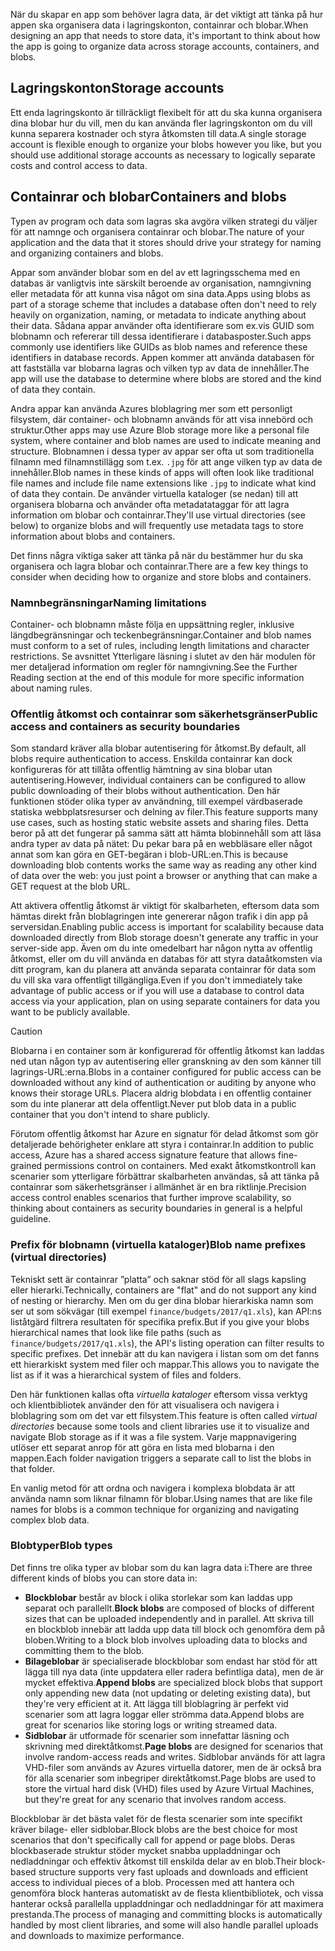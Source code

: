 <span data-ttu-id="3e1a4-101">När du skapar en app som behöver lagra data, är det viktigt att tänka på hur appen ska organisera data i lagringskonton, containrar och blobar.</span><span class="sxs-lookup"><span data-stu-id="3e1a4-101">When designing an app that needs to store data, it's important to think about how the app is going to organize data across storage accounts, containers, and blobs.</span></span>

## <a name="storage-accounts"></a><span data-ttu-id="3e1a4-102">Lagringskonton</span><span class="sxs-lookup"><span data-stu-id="3e1a4-102">Storage accounts</span></span>

<span data-ttu-id="3e1a4-103">Ett enda lagringskonto är tillräckligt flexibelt för att du ska kunna organisera dina blobar hur du vill, men du kan använda fler lagringskonton om du vill kunna separera kostnader och styra åtkomsten till data.</span><span class="sxs-lookup"><span data-stu-id="3e1a4-103">A single storage account is flexible enough to organize your blobs however you like, but you should use additional storage accounts as necessary to logically separate costs and control access to data.</span></span>

## <a name="containers-and-blobs"></a><span data-ttu-id="3e1a4-104">Containrar och blobar</span><span class="sxs-lookup"><span data-stu-id="3e1a4-104">Containers and blobs</span></span>

<span data-ttu-id="3e1a4-105">Typen av program och data som lagras ska avgöra vilken strategi du väljer för att namnge och organisera containrar och blobar.</span><span class="sxs-lookup"><span data-stu-id="3e1a4-105">The nature of your application and the data that it stores should drive your strategy for naming and organizing containers and blobs.</span></span>

<span data-ttu-id="3e1a4-106">Appar som använder blobar som en del av ett lagringsschema med en databas är vanligtvis inte särskilt beroende av organisation, namngivning eller metadata för att kunna visa något om sina data.</span><span class="sxs-lookup"><span data-stu-id="3e1a4-106">Apps using blobs as part of a storage scheme that includes a database often don't need to rely heavily on organization, naming, or metadata to indicate anything about their data.</span></span> <span data-ttu-id="3e1a4-107">Sådana appar använder ofta identifierare som ex.vis GUID som blobnamn och refererar till dessa identifierare i databasposter.</span><span class="sxs-lookup"><span data-stu-id="3e1a4-107">Such apps commonly use identifiers like GUIDs as blob names and reference these identifiers in database records.</span></span> <span data-ttu-id="3e1a4-108">Appen kommer att använda databasen för att fastställa var blobarna lagras och vilken typ av data de innehåller.</span><span class="sxs-lookup"><span data-stu-id="3e1a4-108">The app will use the database to determine where blobs are stored and the kind of data they contain.</span></span>

<span data-ttu-id="3e1a4-109">Andra appar kan använda Azures bloblagring mer som ett personligt filsystem, där container- och blobnamn används för att visa innebörd och struktur.</span><span class="sxs-lookup"><span data-stu-id="3e1a4-109">Other apps may use Azure Blob storage more like a personal file system, where container and blob names are used to indicate meaning and structure.</span></span> <span data-ttu-id="3e1a4-110">Blobnamnen i dessa typer av appar ser ofta ut som traditionella filnamn med filnamnstillägg som t.ex. `.jpg` för att ange vilken typ av data de innehåller.</span><span class="sxs-lookup"><span data-stu-id="3e1a4-110">Blob names in these kinds of apps will often look like traditional file names and include file name extensions like `.jpg` to indicate what kind of data they contain.</span></span> <span data-ttu-id="3e1a4-111">De använder virtuella kataloger (se nedan) till att organisera blobarna och använder ofta metadatataggar för att lagra information om blobar och containrar.</span><span class="sxs-lookup"><span data-stu-id="3e1a4-111">They'll use virtual directories (see below) to organize blobs and will frequently use metadata tags to store information about blobs and containers.</span></span>

<span data-ttu-id="3e1a4-112">Det finns några viktiga saker att tänka på när du bestämmer hur du ska organisera och lagra blobar och containrar.</span><span class="sxs-lookup"><span data-stu-id="3e1a4-112">There are a few key things to consider when deciding how to organize and store blobs and containers.</span></span>

### <a name="naming-limitations"></a><span data-ttu-id="3e1a4-113">Namnbegränsningar</span><span class="sxs-lookup"><span data-stu-id="3e1a4-113">Naming limitations</span></span>

<span data-ttu-id="3e1a4-114">Container- och blobnamn måste följa en uppsättning regler, inklusive längdbegränsningar och teckenbegränsningar.</span><span class="sxs-lookup"><span data-stu-id="3e1a4-114">Container and blob names must conform to a set of rules, including length limitations and character restrictions.</span></span> <span data-ttu-id="3e1a4-115">Se avsnittet Ytterligare läsning i slutet av den här modulen för mer detaljerad information om regler för namngivning.</span><span class="sxs-lookup"><span data-stu-id="3e1a4-115">See the Further Reading section at the end of this module for more specific information about naming rules.</span></span>

### <a name="public-access-and-containers-as-security-boundaries"></a><span data-ttu-id="3e1a4-116">Offentlig åtkomst och containrar som säkerhetsgränser</span><span class="sxs-lookup"><span data-stu-id="3e1a4-116">Public access and containers as security boundaries</span></span>

<span data-ttu-id="3e1a4-117">Som standard kräver alla blobar autentisering för åtkomst.</span><span class="sxs-lookup"><span data-stu-id="3e1a4-117">By default, all blobs require authentication to access.</span></span> <span data-ttu-id="3e1a4-118">Enskilda containrar kan dock konfigureras för att tillåta offentlig hämtning av sina blobar utan autentisering.</span><span class="sxs-lookup"><span data-stu-id="3e1a4-118">However, individual containers can be configured to allow public downloading of their blobs without authentication.</span></span> <span data-ttu-id="3e1a4-119">Den här funktionen stöder olika typer av användning, till exempel värdbaserade statiska webbplatsresurser och delning av filer.</span><span class="sxs-lookup"><span data-stu-id="3e1a4-119">This feature supports many use cases, such as hosting static website assets and sharing files.</span></span> <span data-ttu-id="3e1a4-120">Detta beror på att det fungerar på samma sätt att hämta blobinnehåll som att läsa andra typer av data på nätet: Du pekar bara på en webbläsare eller något annat som kan göra en GET-begäran i blob-URL:en.</span><span class="sxs-lookup"><span data-stu-id="3e1a4-120">This is because downloading blob contents works the same way as reading any other kind of data over the web: you just point a browser or anything that can make a GET request at the blob URL.</span></span>

<span data-ttu-id="3e1a4-121">Att aktivera offentlig åtkomst är viktigt för skalbarheten, eftersom data som hämtas direkt från bloblagringen inte genererar någon trafik i din app på serversidan.</span><span class="sxs-lookup"><span data-stu-id="3e1a4-121">Enabling public access is important for scalability because data downloaded directly from Blob storage doesn't generate any traffic in your server-side app.</span></span> <span data-ttu-id="3e1a4-122">Även om du inte omedelbart har någon nytta av offentlig åtkomst, eller om du vill använda en databas för att styra dataåtkomsten via ditt program, kan du planera att använda separata containrar för data som du vill ska vara offentligt tillgängliga.</span><span class="sxs-lookup"><span data-stu-id="3e1a4-122">Even if you don't immediately take advantage of public access or if you will use a database to control data access via your application, plan on using separate containers for data you want to be publicly available.</span></span>

> [!CAUTION]
> <span data-ttu-id="3e1a4-123">Blobarna i en container som är konfigurerad för offentlig åtkomst kan laddas ned utan någon typ av autentisering eller granskning av den som känner till lagrings-URL:erna.</span><span class="sxs-lookup"><span data-stu-id="3e1a4-123">Blobs in a container configured for public access can be downloaded without any kind of authentication or auditing by anyone who knows their storage URLs.</span></span> <span data-ttu-id="3e1a4-124">Placera aldrig blobdata i en offentlig container som du inte planerar att dela offentligt.</span><span class="sxs-lookup"><span data-stu-id="3e1a4-124">Never put blob data in a public container that you don't intend to share publicly.</span></span>

<span data-ttu-id="3e1a4-125">Förutom offentlig åtkomst har Azure en signatur för delad åtkomst som gör detaljerade behörigheter enklare att styra i containrar.</span><span class="sxs-lookup"><span data-stu-id="3e1a4-125">In addition to public access, Azure has a shared access signature feature that allows fine-grained permissions control on containers.</span></span> <span data-ttu-id="3e1a4-126">Med exakt åtkomstkontroll kan scenarier som ytterligare förbättrar skalbarheten användas, så att tänka på containrar som säkerhetsgränser i allmänhet är en bra riktlinje.</span><span class="sxs-lookup"><span data-stu-id="3e1a4-126">Precision access control enables scenarios that further improve scalability, so thinking about containers as security boundaries in general is a helpful guideline.</span></span>

### <a name="blob-name-prefixes-virtual-directories"></a><span data-ttu-id="3e1a4-127">Prefix för blobnamn (virtuella kataloger)</span><span class="sxs-lookup"><span data-stu-id="3e1a4-127">Blob name prefixes (virtual directories)</span></span>

<span data-ttu-id="3e1a4-128">Tekniskt sett är containrar ”platta” och saknar stöd för all slags kapsling eller hierarki.</span><span class="sxs-lookup"><span data-stu-id="3e1a4-128">Technically, containers are "flat" and do not support any kind of nesting or hierarchy.</span></span> <span data-ttu-id="3e1a4-129">Men om du ger dina blobar hierarkiska namn som ser ut som sökvägar (till exempel `finance/budgets/2017/q1.xls`), kan API:ns liståtgärd filtrera resultaten för specifika prefix.</span><span class="sxs-lookup"><span data-stu-id="3e1a4-129">But if you give your blobs hierarchical names that look like file paths (such as `finance/budgets/2017/q1.xls`), the API's listing operation can filter results to specific prefixes.</span></span> <span data-ttu-id="3e1a4-130">Det innebär att du kan navigera i listan som om det fanns ett hierarkiskt system med filer och mappar.</span><span class="sxs-lookup"><span data-stu-id="3e1a4-130">This allows you to navigate the list as if it was a hierarchical system of files and folders.</span></span>

<span data-ttu-id="3e1a4-131">Den här funktionen kallas ofta *virtuella kataloger* eftersom vissa verktyg och klientbibliotek använder den för att visualisera och navigera i bloblagring som om det var ett filsystem.</span><span class="sxs-lookup"><span data-stu-id="3e1a4-131">This feature is often called *virtual directories* because some tools and client libraries use it to visualize and navigate Blob storage as if it was a file system.</span></span> <span data-ttu-id="3e1a4-132">Varje mappnavigering utlöser ett separat anrop för att göra en lista med blobarna i den mappen.</span><span class="sxs-lookup"><span data-stu-id="3e1a4-132">Each folder navigation triggers a separate call to list the blobs in that folder.</span></span>

<span data-ttu-id="3e1a4-133">En vanlig metod för att ordna och navigera i komplexa blobdata är att använda namn som liknar filnamn för blobar.</span><span class="sxs-lookup"><span data-stu-id="3e1a4-133">Using names that are like file names for blobs is a common technique for organizing and navigating complex blob data.</span></span>

### <a name="blob-types"></a><span data-ttu-id="3e1a4-134">Blobtyper</span><span class="sxs-lookup"><span data-stu-id="3e1a4-134">Blob types</span></span>

<span data-ttu-id="3e1a4-135">Det finns tre olika typer av blobar som du kan lagra data i:</span><span class="sxs-lookup"><span data-stu-id="3e1a4-135">There are three different kinds of blobs you can store data in:</span></span>

- <span data-ttu-id="3e1a4-136">**Blockblobar** består av block i olika storlekar som kan laddas upp separat och parallellt.</span><span class="sxs-lookup"><span data-stu-id="3e1a4-136">**Block blobs** are composed of blocks of different sizes that can be uploaded independently and in parallel.</span></span> <span data-ttu-id="3e1a4-137">Att skriva till en blockblob innebär att ladda upp data till block och genomföra dem på bloben.</span><span class="sxs-lookup"><span data-stu-id="3e1a4-137">Writing to a block blob involves uploading data to blocks and committing them to the blob.</span></span>
- <span data-ttu-id="3e1a4-138">**Bilageblobar** är specialiserade blockblobar som endast har stöd för att lägga till nya data (inte uppdatera eller radera befintliga data), men de är mycket effektiva.</span><span class="sxs-lookup"><span data-stu-id="3e1a4-138">**Append blobs** are specialized block blobs that support only appending new data (not updating or deleting existing data), but they're very efficient at it.</span></span> <span data-ttu-id="3e1a4-139">Att lägga till bloblagring är perfekt vid scenarier som att lagra loggar eller strömma data.</span><span class="sxs-lookup"><span data-stu-id="3e1a4-139">Append blobs are great for scenarios like storing logs or writing streamed data.</span></span>
- <span data-ttu-id="3e1a4-140">**Sidblobar** är utformade för scenarier som innefattar läsning och skrivning med direktåtkomst.</span><span class="sxs-lookup"><span data-stu-id="3e1a4-140">**Page blobs** are designed for scenarios that involve random-access reads and writes.</span></span> <span data-ttu-id="3e1a4-141">Sidblobar används för att lagra VHD-filer som används av Azures virtuella datorer, men de är också bra för alla scenarier som inbegriper direktåtkomst.</span><span class="sxs-lookup"><span data-stu-id="3e1a4-141">Page blobs are used to store the virtual hard disk (VHD) files used by Azure Virtual Machines, but they're great for any scenario that involves random access.</span></span>

<span data-ttu-id="3e1a4-142">Blockblobar är det bästa valet för de flesta scenarier som inte specifikt kräver bilage- eller sidblobar.</span><span class="sxs-lookup"><span data-stu-id="3e1a4-142">Block blobs are the best choice for most scenarios that don't specifically call for append or page blobs.</span></span> <span data-ttu-id="3e1a4-143">Deras blockbaserade struktur stöder mycket snabba uppladdningar och nedladdningar och effektiv åtkomst till enskilda delar av en blob.</span><span class="sxs-lookup"><span data-stu-id="3e1a4-143">Their block-based structure supports very fast uploads and downloads and efficient access to individual pieces of a blob.</span></span> <span data-ttu-id="3e1a4-144">Processen med att hantera och genomföra block hanteras automatiskt av de flesta klientbibliotek, och vissa hanterar också parallella uppladdningar och nedladdningar för att maximera prestanda.</span><span class="sxs-lookup"><span data-stu-id="3e1a4-144">The process of managing and committing blocks is automatically handled by most client libraries, and some will also handle parallel uploads and downloads to maximize performance.</span></span>